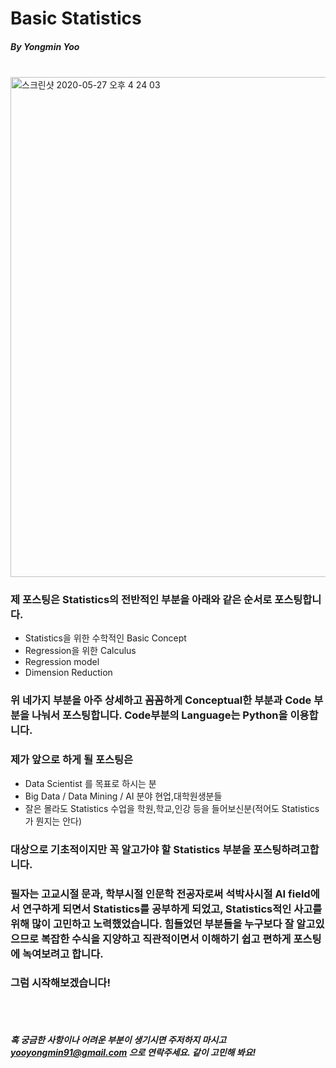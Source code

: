 # Basic Statistics 

##### By Yongmin Yoo
</br>
<img width="800" alt="스크린샷 2020-05-27 오후 4 24 03" src="https://user-images.githubusercontent.com/59948809/82990031-82b80e80-a036-11ea-9529-80e4da84ed19.png">


### 제 포스팅은 Statistics의 전반적인 부분을 아래와 같은 순서로 포스팅합니다.
* Statistics을 위한 수학적인 Basic Concept</br>
* Regression을 위한 Calculus </br>
* Regression model </br>
* Dimension Reduction </br>
### 위 네가지 부분을 아주 상세하고 꼼꼼하게 Conceptual한 부분과 Code 부분을 나눠서 포스팅합니다. Code부분의 Language는 Python을 이용합니다.</br>
### 제가 앞으로 하게 될 포스팅은
* Data Scientist 를 목표로 하시는 분</br>
* Big Data / Data Mining / AI 분야 현업,대학원생분들</br>
* 잘은 몰라도 Statistics 수업을 학원,학교,인강 등을 들어보신분(적어도 Statistics가 뭔지는 안다)</br>
### 대상으로 기초적이지만 꼭 알고가야 할 Statistics 부분을 포스팅하려고합니다. 
### 필자는 고교시절 문과, 학부시절 인문학 전공자로써 석박사시절 AI field에서 연구하게 되면서 Statistics를 공부하게 되었고, Statistics적인 사고를 위해 많이 고민하고 노력했었습니다. 힘들었던 부분들을 누구보다 잘 알고있으므로 복잡한 수식을 지양하고 직관적이면서 이해하기 쉽고 편하게 포스팅에 녹여보려고 합니다.
### 그럼 시작해보겠습니다!
</br></br>
##### 혹 궁금한 사항이나 어려운 부분이 생기시면 주저하지 마시고 yooyongmin91@gmail.com 으로 연락주세요. 같이 고민해 봐요!
